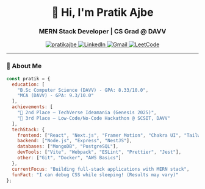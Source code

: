 <h1 align="center">👋 Hi, I'm Pratik Ajbe</h1>
<h3 align="center">MERN Stack Developer | CS Grad @ DAVV</h3>

<p align="center">
  <a href="https://github.com/pratikajbe">
    <img src="https://komarev.com/ghpvc/?username=pratikajbe&label=Profile%20views&color=0e75b6&style=flat" alt="pratikajbe" />
  </a>
  <a href="https://www.linkedin.com/in/pratikajbe">
    <img src="https://img.shields.io/badge/LinkedIn-0077B5?style=flat&logo=linkedin&logoColor=white" alt="LinkedIn" />
  </a>
  <a href="mailto:pratikajbe@gmail.com">
    <img src="https://img.shields.io/badge/Gmail-D14836?style=flat&logo=gmail&logoColor=white" alt="Gmail" />
  </a>
  <a href="https://leetcode.com/pratikajbe/">
    <img src="https://img.shields.io/badge/-LeetCode-FFA116?style=flat&logo=LeetCode&logoColor=black" alt="LeetCode" />
  </a>
</p>

---

### 🚀 About Me

```javascript
const pratik = {
  education: [
    "B.Sc Computer Science (DAVV) - GPA: 8.33/10.0",
    "MCA (DAVV) - GPA: 9.3/10.0"
  ],
  achievements: [
    "🥈 2nd Place – TechVerse Ideamania (Genesis 2025)",
    "🥉 3rd Place – Low-Code/No-Code Hackathon @ SCSIT, DAVV"
  ],
  techStack: {
    frontend: ["React", "Next.js", "Framer Motion", "Chakra UI", "TailwindCSS"],
    backend: ["Node.js", "Express", "NestJS"],
    databases: ["MongoDB", "PostgreSQL"],
    devTools: ["Vite", "Webpack", "ESLint", "Prettier", "Jest"],
    other: ["Git", "Docker", "AWS Basics"]
  },
  currentFocus: "Building full-stack applications with MERN stack",
  funFact: "I can debug CSS while sleeping! (Results may vary)"
};
